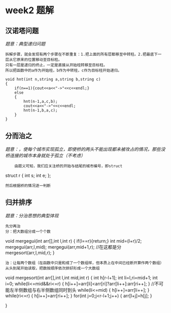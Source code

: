 # week2 题解
## 汉诺塔问题
*题意：典型递归问题*          

    拆解步骤，就会发现有两个步骤在不断重复：1.把上面的所有层都移至中转柱。2.把最底下一层从它原来的位置移动至目标柱。
	只有一层是递归的终止，一定是直接从开始柱转移至目标柱。	
	所以把函数中的a作为开始柱，b作为中转柱，c作为目标柱开始递归。
	
	void hnt(int n,string a,string b,string c)
	{
		if(n==1){cout<<a<<"->"<<c<<endl;}
		else
		{
			hnt(n-1,a,c,b);
			cout<<a<<"->"<<c<<endl;
			hnt(n-1,b,a,c);
		}
	}

## 分而治之
*题意：，使每个城市实现孤立，即使桥的两头不能出现都未被攻占的情况，那些没桥连接的城市本身就处于孤立（不考虑）*

		由题义可知，我们应关注桥的开始与结尾的城市编号，即struct
struct r
{
	int s;
	int e;
};
	
	然后根据桥的情况逐一判断

## 归并排序
*题意：分治思想的典型体现*

	先分再治
	分：把大数组分成一个个数
void mergegui(int arr[],int l,int r)
{
	if(l==r){return;}
	int mid=(l+r)/2;
	mergegui(arr,l,mid);
	mergegui(arr,mid+1,r);  //在这都是分
	mergesort(arr,l,mid,r);	
}

	治：让每两个数组（在函数中只是和成了一个数组样，但本质上在中间已经断开算作两个数组）从头到尾开始读取，把数按顺序依次排好形成一个大数组
void mergesort(int arr[],int l,int mid,int r)
{
	int h[r-l+1];
	int li=l,ri=mid+1;
	int i=0;
	while(li<=mid&&ri<=r)
	{
		h[i++]=arr[li]<arr[ri]?arr[li++]:arr[ri++];
	}
//不可能左半侧数组与右半侧数组同时到头
	while(li<=mid)
	{
		h[i++]=arr[li++];
	}
	while(ri<=r)
	{
		h[i++]=arr[ri++];
	}
	for(int j=0;j<r-l+1;j++)
	{
		arr[l+j]=h[j];
	}
	
}




